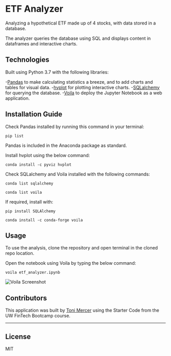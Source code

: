 # ETF Analyzer

Analyzing a hypothetical ETF made up of 4 stocks, with data stored in a database.

The analyzer queries the database using SQL and displays content in dataframes and interactive charts.

## Technologies

Built using Python 3.7 with the following libraries:

-[Pandas](https://github.com/pandas-dev/pandas) to make calculating statistics a breeze, and to add charts and tables for visual data.
-[hvplot](https://github.com/holoviz/hvplot) for plotting interactive charts.
-[SQLalchemy](https://www.sqlalchemy.org/) for querying the database.
-[Voila](https://voila.readthedocs.io/en/stable/index.html) to deploy the Jupyter Notebook as a web application.

## Installation Guide

Check Pandas installed by running this command in your terminal:

```pip list```

Pandas is included in the Anaconda package as standard.

Install hvplot using the below command:

```conda install -c pyviz hvplot``` 

Check SQLalchemy and Voila installed with the following commands:

```conda list sqlalchemy```

```conda list voila```

If required, install with:

```pip install SQLAlchemy```

```conda install -c conda-forge voila```


## Usage

To use the analysis, clone the repository and open terminal in the cloned repo location.

Open the notebook using Voila by typing the below command:

```voila etf_analyzer.ipynb```

![Voila Screenshot](images/Screenshot.png)


## Contributors

This application was built by [Toni Mercer](https://www.linkedin.com/in/toni-mercer/) using the Starter Code from the UW FinTech Bootcamp course. 

---

## License

MIT
